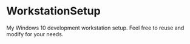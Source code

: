 # WorkstationSetup
My Windows 10 development workstation setup.
Feel free to reuse and modify for your needs.
